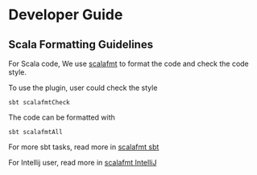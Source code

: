# Developer Guide

## Scala Formatting Guidelines

For Scala code, We use [scalafmt](https://scalameta.org/scalafmt/) to format the code and check the code style. 

To use the plugin, user could check the style
```
sbt scalafmtCheck
```
The code can be formatted with
```
sbt scalafmtAll
```
For more sbt tasks, read more in [scalafmt sbt](https://scalameta.org/scalafmt/docs/installation.html#sbt)

For Intellij user, read more in [scalafmt IntelliJ](https://scalameta.org/scalafmt/docs/installation.html#intellij)
